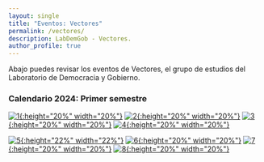```yaml
---
layout: single
title: "Eventos: Vectores"
permalink: /vectores/
description: LabDemGob - Vectores.
author_profile: true
---
```



Abajo puedes revisar los eventos de Vectores, el grupo de estudios del Laboratorio de Democracia y Gobierno.



### Calendario 2024: Primer semestre

[![1](/vectores/2024-01.png){:height="20%" width="20%"}](/vectores/2024-01.png) [![2](/vectores/20240508.png){:height="20%" width="20%"}](/vectores/20240508.png) [![3](/vectores/20240529.png){:height="20%" width="20%"}](/vectores/20240529.png) [![4](/vectores/20240605.png){:height="20%" width="20%"}](/vectores/20240605.png)

[![5](/vectores/20240612.png){:height="22%" width="22%"}](/vectores/20240612.png) [![6](/vectores/20240627.png){:height="20%" width="20%"}](/vectores/20240627.png) [![7](/vectores/20240703.png){:height="20%" width="20%"}](/vectores/20240703.png) [![8](/vectores/20240711.png){:height="20%" width="20%"}](/vectores/20240711.png)

